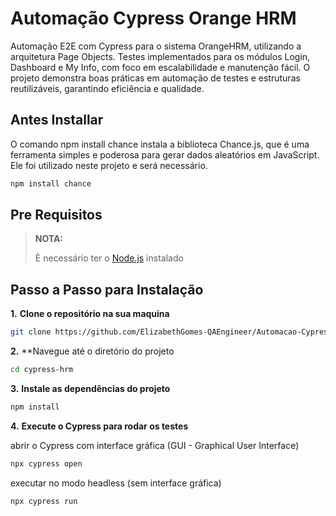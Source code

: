 # Automação Cypress Orange HRM
Automação E2E com Cypress para o sistema OrangeHRM, utilizando a arquitetura Page Objects. Testes implementados para os módulos Login, Dashboard e My Info, com foco em escalabilidade e manutenção fácil. O projeto demonstra boas práticas em automação de testes e estruturas reutilizáveis, garantindo eficiência e qualidade.

## Antes Installar

O comando npm install chance instala a biblioteca Chance.js, que é uma ferramenta simples e poderosa para gerar dados aleatórios em JavaScript. Ele foi utilizado neste projeto e será necessário.

```bash
npm install chance
```
## Pre Requisitos

> **NOTA:**
> 
> È necessário ter o [Node.js](https://nodejs.org)  instalado

## Passo a Passo para Instalação

**1.** **Clone o repositório na sua maquina**

```bash
git clone https://github.com/ElizabethGomes-QAEngineer/Automacao-Cypress-OrangeHRM.git
```

**2.** **Navegue até o diretório do projeto

```bash
cd cypress-hrm
````


**3.** **Instale as dependências do projeto**

```bash
npm install
```

**4.** **Execute o Cypress para rodar os testes**

abrir o Cypress com interface gráfica (GUI - Graphical User Interface)

```bash
npx cypress open
````

executar no modo headless (sem interface gráfica)

```bash
npx cypress run 
```



